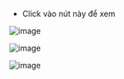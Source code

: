 - Click vào nút này để xem

![image](https://github.com/user-attachments/assets/d57dc15d-2651-4c98-8f08-ccfc37e77838)

![image](https://github.com/user-attachments/assets/aa7e41b9-6941-4380-b366-b17efcc4889c)

![image](https://github.com/user-attachments/assets/216696c4-c62d-49dd-96d8-4605ee798dc0)

